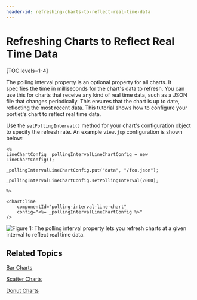```yaml
---
header-id: refreshing-charts-to-reflect-real-time-data
---
```


# Refreshing Charts to Reflect Real Time Data

[TOC levels=1-4]

The polling interval property is an optional property for all charts. It
specifies the time in milliseconds for the chart's data to refresh. You can
use this for charts that receive any kind of real time data, such as a JSON file
that changes periodically. This ensures that the chart is up to date, reflecting
the most recent data. This tutorial shows how to configure your portlet's chart
to reflect real time data.

Use the `setPollingInterval()` method for your chart's configuration object to
specify the refresh rate. An example `view.jsp` configuration is shown below:

    <%
    LineChartConfig _pollingIntervalLineChartConfig = new LineChartConfig();

    _pollingIntervalLineChartConfig.put("data", "/foo.json");

    _pollingIntervalLineChartConfig.setPollingInterval(2000);

    %>

    <chart:line
    	componentId="polling-interval-line-chart"
    	config="<%= _pollingIntervalLineChartConfig %>"
    />

![Figure 1: The polling interval property lets you refresh charts at a given interval to reflect real time data.](../../../images/chart-polling-interval.gif)

## Related Topics

[Bar Charts](/docs/7-1/tutorials/-/knowledge_base/t/bar-charts)

[Scatter Charts](/docs/7-1/tutorials/-/knowledge_base/t/scatter-charts)

[Donut Charts](/docs/7-1/tutorials/-/knowledge_base/t/donut-charts)